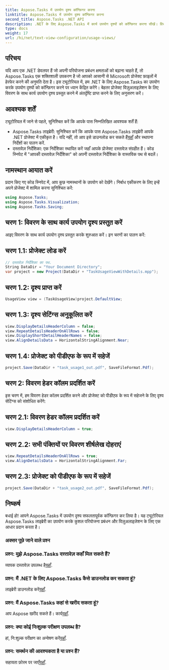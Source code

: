```yaml
---
title: Aspose.Tasks में उपयोग दृश्य कॉन्फ़िगर करना
linktitle: Aspose.Tasks में उपयोग दृश्य कॉन्फ़िगर करना
second_title: Aspose.Tasks .NET API
description: .NET के लिए Aspose.Tasks में कार्य उपयोग दृश्यों को कॉन्फ़िगर करना सीखें। विस्तृत चरणों के साथ प्रोजेक्ट विज़ुअलाइज़ेशन बढ़ाएँ। अभी लाइब्रेरी डाउनलोड करें!
type: docs
weight: 17
url: /hi/net/text-view-configuration/usage-views/
---
```

## परिचय
यदि आप एक .NET डेवलपर हैं जो अपनी परियोजना प्रबंधन क्षमताओं को बढ़ाना चाहते हैं, तो Aspose.Tasks एक शक्तिशाली उपकरण है जो आपको आसानी से Microsoft प्रोजेक्ट फ़ाइलों में हेरफेर करने की अनुमति देता है। इस ट्यूटोरियल में, हम .NET के लिए Aspose.Tasks का उपयोग करके उपयोग दृश्यों को कॉन्फ़िगर करने पर ध्यान केंद्रित करेंगे। बेहतर प्रोजेक्ट विज़ुअलाइज़ेशन के लिए विवरण के साथ कार्य उपयोग दृश्य प्रस्तुत करने में अंतर्दृष्टि प्राप्त करने के लिए अनुसरण करें।
## आवश्यक शर्तें
ट्यूटोरियल में जाने से पहले, सुनिश्चित करें कि आपके पास निम्नलिखित आवश्यक शर्तें हैं:
- Aspose.Tasks लाइब्रेरी: सुनिश्चित करें कि आपके पास Aspose.Tasks लाइब्रेरी आपके .NET प्रोजेक्ट में एकीकृत है। यदि नहीं, तो आप इसे डाउनलोड कर सकते हैं[यहाँ](https://releases.aspose.com/tasks/net/) और स्थापना निर्देशों का पालन करें.
- दस्तावेज़ निर्देशिका: एक निर्देशिका स्थापित करें जहाँ आपके प्रोजेक्ट दस्तावेज़ संग्रहीत हैं। कोड स्निपेट में "आपकी दस्तावेज़ निर्देशिका" को अपनी दस्तावेज़ निर्देशिका के वास्तविक पथ से बदलें।
## नामस्थान आयात करें
प्रदान किए गए कोड स्निपेट में, आप कुछ नामस्थानों के उपयोग को देखेंगे। निर्बाध एकीकरण के लिए इन्हें अपने प्रोजेक्ट में शामिल करना सुनिश्चित करें:
```csharp
using Aspose.Tasks;
using Aspose.Tasks.Visualization;
using Aspose.Tasks.Saving;
```
## चरण 1: विवरण के साथ कार्य उपयोग दृश्य प्रस्तुत करें
आइए विवरण के साथ कार्य उपयोग दृश्य प्रस्तुत करके शुरुआत करें। इन चरणों का पालन करें:
## चरण 1.1: प्रोजेक्ट लोड करें
```csharp
// दस्तावेज़ निर्देशिका का पथ.
String DataDir = "Your Document Directory";
var project = new Project(DataDir + "TaskUsageViewWithDetails.mpp");
```
## चरण 1.2: दृश्य प्राप्त करें
```csharp
UsageView view = (TaskUsageView)project.DefaultView;
```
## चरण 1.3: दृश्य सेटिंग्स अनुकूलित करें
```csharp
view.DisplayDetailsHeaderColumn = false;
view.RepeatDetailsHeaderOnAllRows = false;
view.DisplayShortDetailHeaderNames = false;
view.AlignDetailsData = HorizontalStringAlignment.Near;
```
## चरण 1.4: प्रोजेक्ट को पीडीएफ के रूप में सहेजें
```csharp
project.Save(DataDir + "task_usage1_out.pdf", SaveFileFormat.Pdf);
```
## चरण 2: विवरण हेडर कॉलम प्रदर्शित करें
इस चरण में, हम विवरण हेडर कॉलम प्रदर्शित करने और प्रोजेक्ट को पीडीएफ के रूप में सहेजने के लिए दृश्य सेटिंग्स को संशोधित करेंगे:
## चरण 2.1: विवरण हेडर कॉलम प्रदर्शित करें
```csharp
view.DisplayDetailsHeaderColumn = true;
```
## चरण 2.2: सभी पंक्तियों पर विवरण शीर्षलेख दोहराएं
```csharp
view.RepeatDetailsHeaderOnAllRows = true;
view.AlignDetailsData = HorizontalStringAlignment.Far;
```
## चरण 2.3: प्रोजेक्ट को पीडीएफ के रूप में सहेजें
```csharp
project.Save(DataDir + "task_usage2_out.pdf", SaveFileFormat.Pdf);
```
## निष्कर्ष
बधाई हो! आपने Aspose.Tasks में उपयोग दृश्य सफलतापूर्वक कॉन्फ़िगर कर लिया है। यह ट्यूटोरियल Aspose.Tasks लाइब्रेरी का उपयोग करके कुशल परियोजना प्रबंधन और विज़ुअलाइज़ेशन के लिए एक आधार प्रदान करता है।

### अक्सर पूछे जाने वाले प्रश्न
### प्रश्न: मुझे Aspose.Tasks दस्तावेज़ कहाँ मिल सकते हैं?
 व्यापक दस्तावेज़ उपलब्ध है[यहाँ](https://reference.aspose.com/tasks/net/).
### प्रश्न: मैं .NET के लिए Aspose.Tasks कैसे डाउनलोड कर सकता हूं?
 लाइब्रेरी डाउनलोड करें[यहाँ](https://releases.aspose.com/tasks/net/).
### प्रश्न: मैं Aspose.Tasks कहां से खरीद सकता हूं?
 आप Aspose खरीद सकते हैं। कार्य[यहाँ](https://purchase.aspose.com/buy).
### प्रश्न: क्या कोई निःशुल्क परीक्षण उपलब्ध है?
 हां, नि:शुल्क परीक्षण का अन्वेषण करें[यहाँ](https://releases.aspose.com/).
### प्रश्न: समर्थन की आवश्यकता है या प्रश्न हैं?
 सहायता फ़ोरम पर जाएँ[यहाँ](https://forum.aspose.com/c/tasks/15).